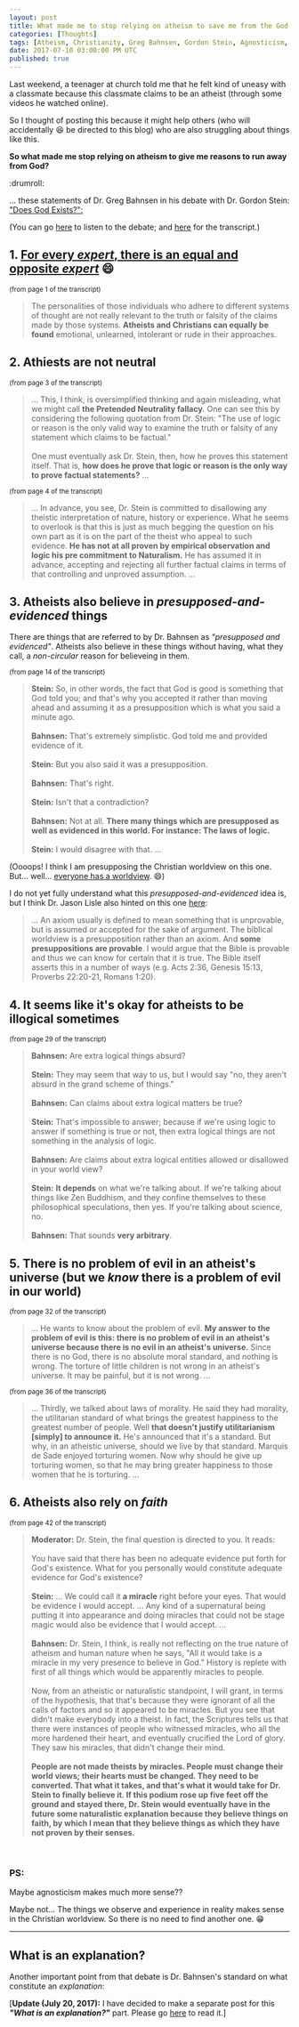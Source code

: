 ```yaml
---
layout: post
title: What made me to stop relying on atheism to save me from the God of Christianity
categories: [Thoughts]
tags: [Atheism, Christianity, Greg Bahnsen, Gordon Stein, Agnosticism, Problem of Evil]
date: 2017-07-10 03:00:00 PM UTC
published: true
---
```


<!-- July 10, 2017 11:00:00 PM Philippine Time -->


Last weekend, a teenager at church told me that he felt kind of uneasy with a classmate because this classmate claims to be an atheist (through some videos he watched online).

So I thought of posting this because it might help others (who will accidentally :laughing: be directed to this blog) who are also struggling about things like this.

<!--
(Also, Scott Hanselman said that we only have about [...] keystorkes before we die. I think I'm going to save a few keystrokes if I put this here in my blog.)
-->

**So what made me stop relying on atheism to give me reasons to run away from God?**

:drumroll:

<!--more-->

... these statements of Dr. Greg Bahnsen in his debate with Dr. Gordon Stein: ["Does God Exists?":](https://presupp101.wordpress.com/2012/07/14/how-to-use-the-trandscendental-argument-for-the-existence-of-god/)

(You can go [here](https://www.youtube.com/watch?v=ZLZdOGCE5KQ) to listen to the debate; and [here](https://presupp101.files.wordpress.com/2012/07/apol_bahnsen_stein_debate_transcript.pdf) for the transcript.)


## 1. [For every _expert_, there is an equal and opposite _expert_](https://en.wikipedia.org/wiki/Clarke%27s_three_laws#Proposed_fourth_law) :smile:

<small>(from page 1 of the transcript)</small>

> The personalities of those individuals who adhere to different systems of thought are not
really relevant to the truth or falsity of the claims made by those systems. **Atheists and Christians can equally be found** emotional, unlearned, intolerant or rude in their approaches.

<!--
<small>(from page 22 of the transcript)</small>

> ... However, we still hear him saying that laws of logic are a
matter of consensus and are just this way. That is to say, "I don't have to prove that the laws
of logic exist or that they are justified. **It's just this way.**"
<br /><br />
> Now friends, how would you like it if I would have conducted the debate in that fashion
this evening? God exists because **it's just that way.** You just can't avoid it. You see, that's not
debate, that's not argument, and it's not rational. And therefore, we have, interestingly, an illustration in our very debate tonight that atheists cannot sustain a rational approach to this
question.
-->


## 2. Athiests are not neutral

<small>(from page 3 of the transcript)</small>

> ... This, I think, is oversimplified thinking and again misleading, what we might call **the
Pretended Neutrality fallacy**. One can see this by considering the following quotation from Dr.
Stein: "The use of logic or reason is the only valid way to examine the truth or falsity of any
statement which claims to be factual."
<br /><br />
> One must eventually ask Dr. Stein, then, how he proves this statement itself. That is,
**how does he prove that logic or reason is the only way to prove factual statements?** ...

<small>(from page 4 of the transcript)</small>

> ... In advance, you see, Dr. Stein is committed to disallowing any theistic interpretation of
nature, history or experience. What he seems to overlook is that this is just as much begging
the question on his own part as it is on the part of the theist who appeal to such evidence.
**He has not at all proven by empirical observation and logic his pre commitment to Naturalism.** He has assumed it in advance, accepting and rejecting all further factual claims in
terms of that controlling and unproved assumption. ...



## 3. Atheists also believe in _presupposed-and-evidenced_ things 

There are things that are referred to by Dr. Bahnsen as _"presupposed and evidenced"_. Atheists also believe in these things without having, what they call, a _non-circular_ reason for believeing in them.

<small>(from page 14 of the transcript)</small>

> **Stein:** So, in other words, the fact that God is good is something that God told you;
and that's why you accepted it rather than moving ahead and assuming it as a
presupposition which is what you said a minute ago.
<br /><br />
> **Bahnsen:** That's extremely simplistic. God told me and provided evidence of it.
<br /><br />
> **Stein:** But you also said it was a presupposition.
<br /><br />
> **Bahnsen:** That's right.
<br /><br />
> **Stein:** Isn't that a contradiction?
<br /><br />
> **Bahnsen:** Not at all. **There many things which are presupposed as well as evidenced in this world. For instance: The laws of logic.** 
<br /><br />
> **Stein:** I would disagree with that. ...

(Oooops! I think I am presupposing the Christian worldview on this one. But... well... [everyone has a worldview](http://www.defendingthebible.org/worldviews.html). :smile:)

I do not yet fully understand what this _presupposed-and-evidenced_ idea is, but I think Dr. Jason Lisle also hinted on this one [here](/2017/04/27/dr-jason-lisle-facebook-post-on-induction/):

> ... An axiom usually is defined to mean something that is unprovable, but is assumed or accepted for the sake of argument. The biblical worldview is a presupposition rather than an axiom. And **some presuppositions are provable**. I would argue that the Bible is provable and thus we can know for certain that it is true. The Bible itself asserts this in a number of ways (e.g. Acts 2:36, Genesis 15:13, Proverbs 22:20-21, Romans 1:20).


<!--
<small>(from page 28 of the transcript)</small>

> ...
<br /><br />
> **Bahnsen:** Well, physicists have their [own] presuppositions by which they exclude contrary
evidence, too... In other words, you haven't experienced all the electrons, but you
would generalize that all the electrons under certain conditions repel each other.
<br /><br />
> **Stein:** Just statistically, on the basis of past observation.
<br /><br />
> **Bahnsen:** But we don't know that it's going to be that way ten minutes after this debate
then.
<br /><br />
> **Stein:** But we see no evidence that things have switched around, do we?
<br /><br />
> **Bahnsen:** Do you accept the Zen Buddhist logic that allows for koans, the different kind of
logic that you referred to which is used by Zen Buddhists?
<br /><br />
> **Stein:** I'd use the word "extra logical"; it's outside the normal kinds of logic. It's not
necessarily a different kind of logic, but it's just non logical - accepted in place of
logic.
-->



## 4. It seems like it's okay for atheists to be illogical sometimes

<small>(from page 29 of the transcript)</small>

> **Bahnsen:** Are extra logical things absurd?
<br /><br />
> **Stein:** They may seem that way to us, but I would say "no, they aren't absurd in the
grand scheme of things."
<br /><br />
> **Bahnsen:** Can claims about extra logical matters be true?
<br /><br />
> **Stein:** That's impossible to answer; because if we're using logic to answer if something
is true or not, then extra logical things are not something in the analysis of logic.
<br /><br />
> **Bahnsen:** Are claims about extra logical entities allowed or disallowed in your world view?
<br /><br />
> **Stein:** **It depends** on what we're talking about. If we're talking about things like Zen
Buddhism, and they confine themselves to these philosophical speculations, then
yes. If you're talking about science, no.
<br /><br />
> **Bahnsen:** That sounds **very arbitrary**.



## 5. There is no problem of evil in an atheist's universe (but we _know_ there is a problem of evil in our world)

<small>(from page 32 of the transcript)</small>

> ... He wants to know about the problem of evil. **My answer to the problem of evil is this: there is no problem of evil in an atheist's universe because there is no evil in an atheist's universe.** Since there is no God, there is no absolute moral standard, and nothing is wrong.
The torture of little children is not wrong in an atheist's universe. It may be painful, but it is
not wrong. ...

<small>(from page 36 of the transcript)</small>

> ... Thirdly, we talked about laws of morality. He said they had morality, the utilitarian
standard of what brings the greatest happiness to the greatest number of people. Well **that doesn't justify utilitarianism [simply] to announce it.** He's announced that it's a standard. But
why, in an atheistic universe, should we live by that standard. Marquis de Sade enjoyed
torturing women. Now why should he give up torturing women, so that he may bring
greater happiness to those women that he is torturing. ...



## 6. Atheists also rely on _faith_

<small>(from page 42 of the transcript)</small>

> **Moderator:** Dr. Stein, the final question is directed to you. It reads:
<br /><br />
You have said that there has been no adequate evidence put forth for God's existence.
What for you personally would constitute adequate evidence for God's existence?
<br /><br />
> **Stein:** ... We could call it **a miracle** right before your eyes. That would be evidence I would accept. ... Any kind of a supernatural being putting it into appearance and doing miracles that
could not be stage magic would also be evidence that I would accept. ...
<br /><br />
> **Bahnsen:** Dr. Stein, I think, is really not reflecting on the true nature of atheism and human
nature when he says, "All it would take is a miracle in my very presence to
believe in God." History is replete with first of all things which would be
apparently miracles to people.
<br /><br />
Now, from an atheistic or naturalistic standpoint, I will grant, in terms of the hypothesis,
that that's because they were ignorant of all the calls of factors and so it appeared to be
miracles. But you see that didn't make everybody into a theist. In fact, the Scriptures tells us
that there were instances of people who witnessed miracles, who all the more hardened their
heart, and eventually crucified the Lord of glory. They saw his miracles, that didn't change
their mind.
<br /><br />
**People are not made theists by miracles. People must change their world views; their hearts must be changed. They need to be converted. That what it takes, and that's what it would take for Dr. Stein to finally believe it. If this podium rose up five feet off the ground and stayed there, Dr. Stein would eventually have in the future some naturalistic explanation because they believe things on faith, by which I mean that they believe things as which they have not proven by their senses.**




<br />

### PS:

Maybe agnosticism makes much more sense??

Maybe not... The things we observe and experience in reality makes sense in the Christian worldview. So there is no need to find another one. :grin:

<!--And, besides, agnosticism says something like "we cannot know anything for sure", right? So in an agnostic universe, there is a possiblitily that the statement _"we **cannot** know anything for sure"_ is **false**. So there is this possiblity that we **can** know some things for sure!! Now, what if the Christian worldview is one of those things that we can know for sure to be **true**?-->


<hr />


## What is an **explanation**?

Another important point from that debate is Dr. Bahnsen's standard on what constitute an _explanation_:

[**Update (July 20, 2017):** I have decided to make a separate post for this **_"What is an explanation?"_** part. Please go [here](http://127.0.0.1:4000/2017/07/20/what-is-an-explanation/) to read it.]

<!--
(If this **_explanation_** thing is already formalized somewhere, please point to me where :smile:)
-->
